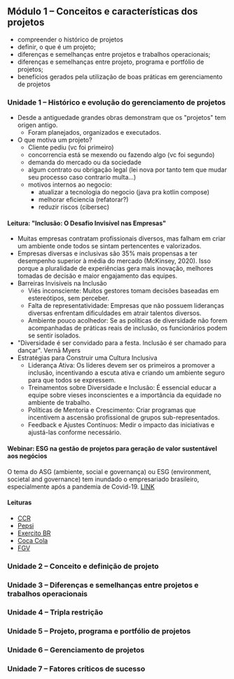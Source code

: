 ## Módulo 1 – Conceitos e características dos projetos

- compreender o histórico de projetos
- definir, o que é um projeto; 
- diferenças e semelhanças entre projetos e trabalhos operacionais; 
- diferenças e semelhanças entre projeto, programa e portfólio de projetos; 
- benefícios gerados pela utilização de boas práticas em gerenciamento de projetos

### Unidade 1 – Histórico e evolução do gerenciamento de projetos

- Desde a antiguedade grandes obras demonstram que os "projetos" tem origen antigo.
  - Foram planejados, organizados e executados.
- O que motiva um projeto?
  - Cliente pediu (vc foi primeiro)
  - concorrencia está se mexendo ou fazendo algo (vc foi segundo)
  - demanda do mercado ou da sociedade
  - algum contrato ou obrigação legal (lei nova por tanto tem que mudar seu processo caso contrario multa...)
  - motivos internos ao negocio:
    - atualizar a tecnologia do negocio (java pra kotlin compose)
    - melhorar eficiencia (refatorar?)
    - reduzir riscos (cibersec)


#### Leitura: "Inclusão: O Desafio Invisível nas Empresas"

- Muitas empresas contratam profissionais diversos, mas falham em criar um ambiente onde todos se sintam pertencentes e valorizados.
- Empresas diversas e inclusivas são 35% mais propensas a ter desempenho superior à média do mercado (McKinsey, 2020). Isso porque a pluralidade de experiências gera mais inovação, melhores tomadas de decisão e maior engajamento das equipes.
- Barreiras Invisíveis na Inclusão
  - Viés inconsciente: Muitos gestores tomam decisões baseadas em estereótipos, sem perceber.
  - Falta de representatividade: Empresas que não possuem lideranças diversas enfrentam dificuldades em atrair talentos diversos.
  - Ambiente pouco acolhedor: Se as políticas de diversidade não forem acompanhadas de práticas reais de inclusão, os funcionários podem se sentir isolados.
- "Diversidade é ser convidado para a festa. Inclusão é ser chamado para dançar". Vernā Myers
- Estratégias para Construir uma Cultura Inclusiva
  - Liderança Ativa: Os líderes devem ser os primeiros a promover a inclusão, incentivando a escuta ativa e criando um ambiente seguro para que todos se expressem.
  - Treinamentos sobre Diversidade e Inclusão: É essencial educar a equipe sobre vieses inconscientes e a importância da equidade no ambiente de trabalho.
  - Políticas de Mentoria e Crescimento: Criar programas que incentivem a ascensão profissional de grupos sub-representados.
  - Feedback e Ajustes Contínuos: Medir o impacto das iniciativas e ajustá-las conforme necessário.

#### Webinar: ESG na gestão de projetos para geração de valor sustentável aos negócios

O tema do ASG (ambiente, social e governança) ou ESG (environment, societal and governance) tem inundado o empresariado brasileiro, especialmente após a pandemia de Covid-19. [LINK](https://www.youtube.com/watch?time_continue=15&v=uL-0tsb6gck&embeds_referring_euri=https%3A%2F%2Fls.cursos.fgv.br%2F&source_ve_path=MzY4NDIsMjg2NjY)

#### Leituras 
- [CCR](https://www.linkedin.com/posts/grupoccroficial_centro-de-controle-operacional-cco-activity-7300260849334546433-q7dw?utm_source=social_share_send&utm_medium=member_desktop_web&rcm=ACoAAAqqjf4Be0TabVN4m6d1-N9A5aIiaMvLDMY)
- [Pepsi](https://estudio.folha.uol.com.br/pepsico/2025/02/pepsico-investe-em-sustentabilidade-e-transforma-o-negocio.shtml)
- [Exercito BR](https://www.eb.mil.br/web/noticias/w/novo-porto-flutuante-aumenta-capacidade-logistica-na-amazonia)
- [Coca Cola](https://www2.bauru.sp.gov.br/materia.aspx?n=45672&fbclid=IwZXh0bgNhZW0CMTEAAR34jViJk1iIZglTWv-ayyZq3PM25kAwFWV9TpitfRRzX4RfjLAyL0CoQkY_aem_w2IBzEayhm8KPzOEPOzpBA)
- [FGV](https://portal.fgv.br/noticias/fgv-e-mattos-filho-lancam-parceria-para-impulsionar-defesa-de-direitos-humanos-no-brasil?fbclid=IwZXh0bgNhZW0CMTEAAR1f8ftlf43mnFdB9sTAzXkeZOunUedV8zLs-ir12JwlV94V7-cUhvayjeQ_aem_KM9t-HgN2mSwOViSAN7IaA)

### Unidade 2 – Conceito e definição de projeto

### Unidade 3 – Diferenças e semelhanças entre projetos e trabalhos operacionais

### Unidade 4 – Tripla restrição

### Unidade 5 – Projeto, programa e portfólio de projetos


### Unidade 6 – Gerenciamento de projetos

### Unidade 7 – Fatores críticos de sucesso
